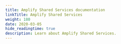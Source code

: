 ```yaml
---
title: Amplify Shared Services documentation
linkTitle: Amplify Shared Services
weight: 180
date: 2020-03-05
hide_readingtime: true
description: Learn about Amplify Shared Services.
---
```


